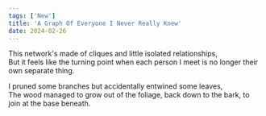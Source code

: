 ```yaml
---
tags: ['New']
title: 'A Graph Of Everyone I Never Really Knew'
date: 2024-02-26
---
```


This network's made of cliques and little isolated relationships,  
But it feels like the turning point when each person I meet is no longer their own separate thing.

I pruned some branches but accidentally entwined some leaves,  
The wood managed to grow out of the foliage, back down to the bark, to join at the base beneath.  
